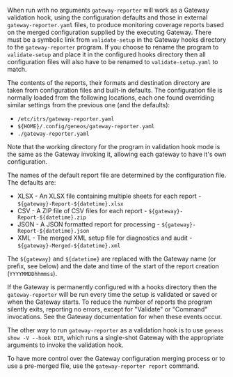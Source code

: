 When run with no arguments `gateway-reporter` will work as a Gateway validation hook, using the configuration defaults and those in external `gateway-reporter.yaml` files, to produce monitoring coverage reports based on the merged configuration supplied by the executing Gateway. There must be a symbolic link from `validate-setup` in the Gateway hooks directory to the `gateway-reporter` program. If you choose to rename the program to `validate-setup` and place it in the configured hooks directory then all configuration files will also have to be renamed to `validate-setup.yaml` to match.

The contents of the reports, their formats and destination directory are taken from configuration files and built-in defaults. The configuration file is normally loaded from the following locations, each one found overriding similar settings from the previous one (and the defaults):

* `/etc/itrs/gateway-reporter.yaml`
* `${HOME}/.config/geneos/gateway-reporter.yaml`
* `./gateway-reporter.yaml`

Note that the working directory for the program in validation hook mode is the same as the Gateway invoking it, allowing each gateway to have it's own configuration.

The names of the default report file are determined by the configuration file. The defaults are:

* XLSX - An XLSX file containing multiple sheets for each report - `${gateway}-Report-${datetime}.xlsx`
* CSV - A ZIP file of CSV files for each report - `${gateway}-Report-${datetime}.zip`
* JSON - A JSON formatted report for processing - `${gateway}-Report-${datetime}.json`
* XML - The merged XML setup file for diagnostics and audit - `${gateway}-Merged-${datetime}.xml`

The `${gateway}` and `${datetime}` are replaced with the Gateway name (or prefix, see below) and the date and time of the start of the report creation (`YYYYMMDDhhmmss`).


If the Gateway is permanently configured with a hooks directory then the `gateway-reporter` will be run every time the setup is validated or saved or when the Gateway starts. To reduce the number of reports the program silently exits, reporting no errors, except for "Validate" or "Command" invocations. See the Gateway documentation for when these events occur.

The other way to run `gateway-reporter` as a validation hook is to use `geneos show -V --hook DIR`, which runs a single-shot Gateway with the appropriate arguments to invoke the validation hook.

To have more control over the Gateway configuration merging process or to use a pre-merged file, use the `gateway-reporter report` command.
